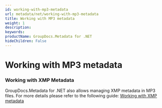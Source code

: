 ```yaml
---
id: working-with-mp3-metadata
url: metadata/net/working-with-mp3-metadata
title: Working with MP3 metadata
weight: 1
description: 
keywords: 
productName: GroupDocs.Metadata for .NET
hideChildren: False
---
```

# Working with MP3 metadata

### Working with XMP Metadata

GroupDocs.Metadata for .NET also allows managing XMP metadata in MP3 files. For more details please refer to the following guide: [Working with XMP metadata](Working%2Bwith%2BXMP%2Bmetadata.html)
